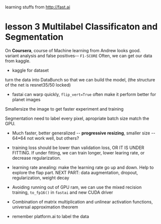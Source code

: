 learning stuffs from http://fast.ai
# lesson 3 Multilabel Classificaton and Segmentation
On **Coursera**, course of Machine learning from Andrew looks good.  
variant analysis and false positives-- `F1-SCORE` 
Often, we can get our data from kaggle.
* kaggle for dataset

turn the data into DataBunch so that we can build the model, (the structure of the net is resnet35/50 locked)

* fastai can warp quickly, `flip_vert=True` often make it perform better for planet images

Smallersize the image to get faster experiment and training  

Segmentation need to label every pixel, apropriate batch size match the GPU.
* Much faster, better generalized -- **progressive resizing**, smaller size -- 64*64 not work well, but others?
* training loss should be lower than validation loss, OR IT IS UNDER FITTING. If under fitting, we can train longer, lower learing rate, or decrease regularization.
* learning rate anealing: make the learning rate go up and down. Help to explore the flap part.
NEXT PART: data augmentation, dropout, regularization, weight decay

* Avoiding running out of GPU ram, we can use the mixed recision training, `to_fp16()` in `fastai` and new CUDA driver
* Combination of matrix multiplication and unlinear activation functions, universal approximation theorem
* remember platform.ai to label the data
